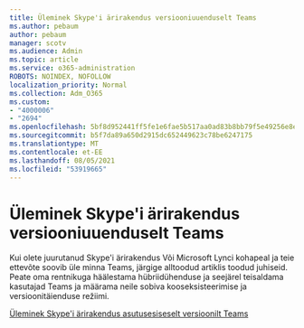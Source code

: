 ```yaml
---
title: Üleminek Skype'i ärirakendus versiooniuuenduselt Teams
ms.author: pebaum
author: pebaum
manager: scotv
ms.audience: Admin
ms.topic: article
ms.service: o365-administration
ROBOTS: NOINDEX, NOFOLLOW
localization_priority: Normal
ms.collection: Adm_O365
ms.custom:
- "4000006"
- "2694"
ms.openlocfilehash: 5bf8d952441ff5fe1e6fae5b517aa0ad83b8bb79f5e49256e8ebcedbc086c3d1
ms.sourcegitcommit: b5f7da89a650d2915dc652449623c78be6247175
ms.translationtype: MT
ms.contentlocale: et-EE
ms.lasthandoff: 08/05/2021
ms.locfileid: "53919665"
---
```

# <a name="upgrade-from-skype-for-business-on-premises-to-teams"></a>Üleminek Skype'i ärirakendus versiooniuuenduselt Teams

Kui olete juurutanud Skype'i ärirakendus Või Microsoft Lynci kohapeal ja teie ettevõte soovib üle minna Teams, järgige alltoodud artiklis toodud juhiseid. Peate oma rentnikuga häälestama hübriidühenduse ja seejärel teisaldama kasutajad Teams ja määrama neile sobiva kooseksisteerimise ja versioonitäienduse režiimi. 

[Üleminek Skype'i ärirakendus asutusesiseselt versioonilt Teams](https://docs.microsoft.com/MicrosoftTeams/upgrade-to-teams-execute-skypeforbusinesshybridonprem)

